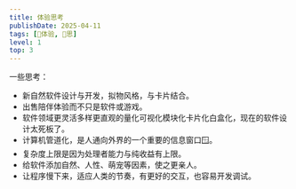 ```yaml
---
title: 体验思考
publishDate: 2025-04-11
tags: [💓体验, 🤔思]
level: 1
top: 3
---
```


一些思考：

- 新自然软件设计与开发，拟物风格，与卡片结合。
- 出售陪伴体验而不只是软件或游戏。
- 软件领域更灵活多样更直观的量化可视化模块化卡片化白盒化，现在的软件设计太死板了。
- 计算机管道化，是人通向外界的一个重要的信息窗口🪟。
- 复杂度上限是因为处理者能力与纯收益有上限。
- 给软件添加自然、人性、萌宠等因素，使之更亲人。
- 让程序慢下来，适应人类的节奏，有更好的交互，也容易开发调试。
